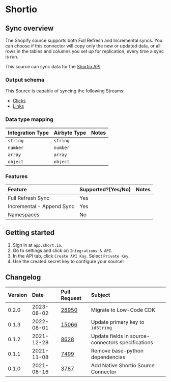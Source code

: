 # Shortio

## Sync overview

The Shopify source supports both Full Refresh and Incremental syncs. You can choose if this
connector will copy only the new or updated data, or all rows in the tables and columns you set up
for replication, every time a sync is run.

This source can sync data for the [Shortio API](https://developers.short.io/reference).

### Output schema

This Source is capable of syncing the following Streams:

- [Clicks](https://developers.short.io/reference#getdomaindomainidlink_clicks)
- [Links](https://developers.short.io/reference#apilinksget)

### Data type mapping

| Integration Type | Airbyte Type | Notes |
| :--------------- | :----------- | :---- |
| `string`         | `string`     |       |
| `number`         | `number`     |       |
| `array`          | `array`      |       |
| `object`         | `object`     |       |

### Features

| Feature                   | Supported?\(Yes/No\) | Notes |
| :------------------------ | :------------------- | :---- |
| Full Refresh Sync         | Yes                  |       |
| Incremental - Append Sync | Yes                  |       |
| Namespaces                | No                   |       |

## Getting started

1. Sign in at `app.short.io`.
2. Go to settings and click on `Integrations & API`.
3. In the API tab, click `Create API Kay`. Select `Private Key`.
4. Use the created secret key to configure your source!

## Changelog

| Version | Date       | Pull Request                                             | Subject                                           |
| :------ | :--------- | :------------------------------------------------------- | :------------------------------------------------ |
| 0.2.0   | 2023-08-02 | [28950](https://github.com/airbytehq/airbyte/pull/28950) | Migrate to Low-Code CDK                           |
| 0.1.3   | 2022-08-01 | [15066](https://github.com/airbytehq/airbyte/pull/15066) | Update primary key to `idString`                  |
| 0.1.2   | 2021-12-28 | [8628](https://github.com/airbytehq/airbyte/pull/8628)   | Update fields in source-connectors specifications |
| 0.1.1   | 2021-11-08 | [7499](https://github.com/airbytehq/airbyte/pull/7499)   | Remove base-python dependencies                   |
| 0.1.0   | 2021-08-16 | [3787](https://github.com/airbytehq/airbyte/pull/5418)   | Add Native Shortio Source Connector               |
